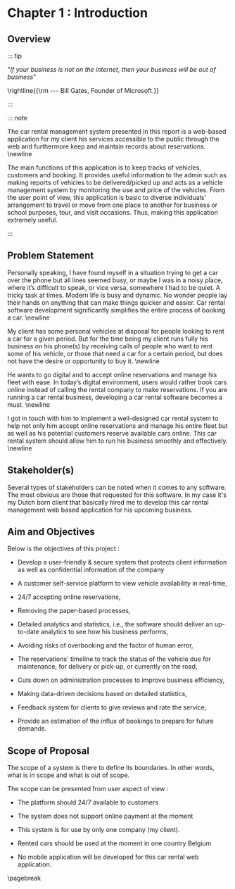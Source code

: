 Chapter 1 : Introduction
========================

## Overview

::: tip

"*If your business is not on the internet, then your business will be out of business*"

\rightline{{\rm --- Bill Gates, Founder of Microsoft.}}

:::

::: note

The car rental management system presented in this report is a web-based application for my client his services 
accessible to the public through the web and furthermore keep and maintain records about reservations. \newline

The main functions of this application is to keep tracks of vehicles, customers and booking.
It provides useful information to the admin such as making reports of vehicles to be delivered/picked up and acts
as a vehicle management system by monitoring the use and price of the vehicles. From the user point of view, 
this application is basic to diverse individuals’ arrangement to travel or move from one place to another for business 
or school purposes, tour, and visit occasions. Thus, making this application extremely useful. 

:::


## Problem Statement

Personally speaking, I have found myself in a situation trying to get a car over the
phone but all lines seemed busy, or maybe I was in a noisy place, where it’s difficult
to speak, or vice versa, somewhere I had to be quiet. A tricky task at times. Modern life is busy and dynamic. 
No wonder people lay their hands on anything that can make things quicker and easier. Car rental software development 
significantly simplifies the entire process of booking a car.  \newline   

My client has some personal vehicles at disposal for people looking to rent a car
for a given period. But for the time being my client runs fully his business on his
phone(s) by receiving calls of people who want to rent some of his vehicle, or those
that need a car for a certain period, but does not have the desire or opportunity to
buy it. \newline   

He wants to go digital and to accept online reservations and manage his fleet with
ease. In today’s digital environment, users would rather book cars online instead
of calling the rental company to make reservations. If you are running a car rental
business, developing a car rental software becomes a must. \newline   

I got in touch with him to implement a well-designed car rental system to help
not only him accept online reservations and manage his entire fleet but as well as his
potential customers reserve available cars online. This car rental system should allow
him to run his business smoothly and effectively. \newline

## Stakeholder(s)

Several	types of stakeholders can be noted when it comes to any	software. 
The	most obvious are those that requested for this software. In my case it's my Dutch born client that basically hired me to 
develop this car rental management web based application for his upcoming business.  

## Aim and Objectives    

Below is the objectives of this project : 

- Develop a user-friendly & secure system that protects client information as well as confidential information of the company
  
- A customer self-service platform to view vehicle availability in real-time,
  
- 24/7 accepting online reservations,
  
- Removing the paper-based processes,
  
- Detailed analytics and statistics, i.e., the software should deliver an up-to-date analytics to see how his business performs,
  
- Avoiding risks of overbooking and the factor of human error,
  
- The reservations' timeline to track the status of the vehicle due for maintenance, for delivery or pick-up, or currently on the road, 
  
- Cuts down on administration processes to improve business efficiency,
  
- Making data-driven decisions based on detailed statistics,
  
- Feedback system for clients to give reviews and rate the service,
  
- Provide an estimation of the influx of bookings to prepare for future demands.

## Scope of Proposal

The scope of a system is there to define its boundaries. In other words, what is in scope and what is out of scope. 

The scope can be presented from user aspect of view : 

- The platform should 24/7 available to customers

- The system does not support online payment at the moment 

- This system is for use by only one company (my client).

- Rented cars should be used at the moment in one country Belgium

- No mobile application will be developed for this car rental web application.

\pagebreak


